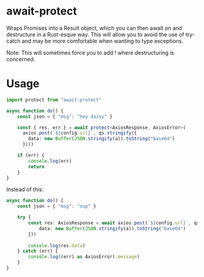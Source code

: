 # await-protect
Wraps Promises into a Result object, which you can then await on and destructure in a Rust-esque way.
This will allow you to avoid the use of try-catch and may be more comfortable when wanting to type exceptions.

Note: This will sometimes force you to add ! where destructuring is concerned.

# Usage
```typescript
import protect from "await-protect"

async function do() {
    const json = { "msg": "hey daisy" }

    const { res, err } = await protect<AxiosResponse, AxiosError>(
      axios.post(`${config.url}`, qs.stringify({
        data: new Buffer(JSON.stringify(a)).toString("base64")
      })))

    if (err) {
        console.log(err)
        return
    }
}
```

Instead of this:

```typescript
async function do() {
    const json = { "msg": "sup" }

    try {
        const res: AxiosResponse = await axios.post(`${config.url}`, qs.stringify({
            data: new Buffer(JSON.stringify(a)).toString("base64")
        }))
        
        console.log(res.data)
    } catch (err) {
        console.log((err) as AxiosError).message)
    }
}
```
